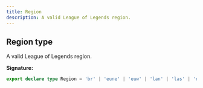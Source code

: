 ```yaml
---
title: Region
description: A valid League of Legends region.
---
```


## Region type

A valid League of Legends region.

**Signature:**

```ts
export declare type Region = 'br' | 'eune' | 'euw' | 'lan' | 'las' | 'na' | 'oce' | 'ru' | 'tr' | 'jp' | 'kr' | 'pbe';
```

